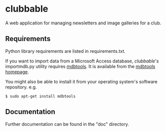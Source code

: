 clubbable
=========

A web application for managing newsletters and image galleries for a club.

Requirements
------------

Python library requirements are listed in requirements.txt.

If you want to import data from a Microsoft Access database, *clubbable*'s
importmdb.py utility requires [mdbtools][1]. It is available from the
[mdbtools homepage][1].

You might also be able to install it from your operating system's software
repository. e.g.

    $ sudo apt-get install mdbtools


Documentation
-------------

Further documentation can be found in the "doc" directory.


  [1]: http://mdbtools.sourceforge.net/
